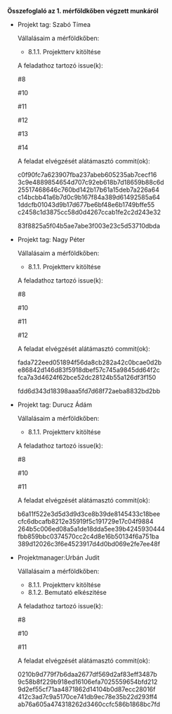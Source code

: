 **Összefoglaló az 1. mérföldkőben végzett munkáról**

- Projekt tag: Szabó Tímea

    Vállalásaim a mérföldkőben:


    - 8.1.1. Projektterv kitöltése

    A feladathoz tartozó issue(k):

    #8

    #10

    #11

    #12

    #13

    #14


    A feladat elvégzését alátámasztó commit(ok):

    c0f90fc7a623907fba237abeb605235ab7cecf16
    3c9e4889854654d707c92eb618b7d18659b88c6d
    25517468646c760bd142b17b61a15deb7a226a64
    c14bcbb41a6b7d0c9b167f84a389d61492585a64
    1ddcfb01043d9b17d677be6bf48e6b1749bffe55
    c2458c1d3875cc58d0d4267ccab1fe2c2d243e32

    83f8825a5f04b5ae7abe3f003e23c5d53710dbda



- Projekt tag: Nagy Péter

    Vállalásaim a mérföldkőben:


    - 8.1.1. Projektterv kitöltése

    A feladathoz tartozó issue(k):

    #8

    #10

    #11

    #12

    A feladat elvégzését alátámasztó commit(ok):

    fada722eed051894f56da8cb282a42c0bcae0d2b
    e86842d146d83f5918dbef57c745a9845dd64f2c
    fca7a3d4624f62bce52dc28124b55a126df3f150

    fdd6d343d18398aaa5fd7d68f72aeba8832bd2bb



- Projekt tag: Durucz Ádám

    Vállalásaim a mérföldkőben:


    - 8.1.1. Projektterv kitöltése

    A feladathoz tartozó issue(k):

    #8

    #10

    #11

    A feladat elvégzését alátámasztó commit(ok):

    b6a11f522e3d5d3d9d3ce8b39de8145433c18bee
    cfc6dbcafb8212e35919f5c191729e17c04f9884
    264b5c006ed08a5a1de18dda5ee39b4245930444
    fbb859bbc0374570cc2c4d8e16b50134f6a751ba
    389d12026c3f6e4523917d4d0bd069e2fe7ee48f


- Projektmanager:Urbán Judit

    Vállalásaim a mérföldkőben:

    
    - 8.1.1. Projektterv kitöltése
    - 8.1.2. Bemutató elkészitése

    A feladathoz tartozó issue(k):

    #8

    #10

    #11

    A feladat elvégzését alátámasztó commit(ok):

    0210b9d779f7b6daa2677df569d2af83eff3487b
    9c58b8f229b918ed16106efa7025559654bfd212
    9d2ef55cf71aa4871862d14104b0d87ecc28016f
    412c3ad7c9a5170ce741db9ec78e35b22d293ff4
    ab76a605a474318262d3460ccfc586b1868bc7fd
